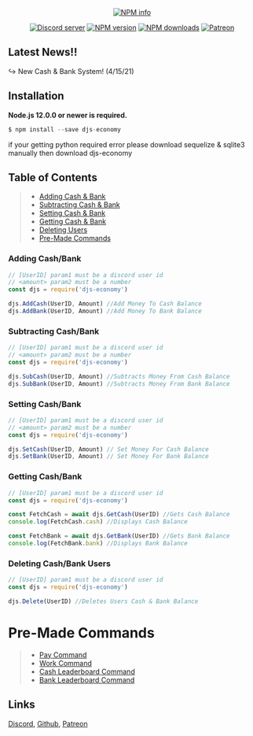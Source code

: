 <div align="center">
  <br />
  <br />
  <p>
    <a href="https://nodei.co/npm/djs-economy/"><img src="https://nodei.co/npm/djs-economy.png?downloads=true&stars=true" alt="NPM info" /></a>
  </p>
  <p>
    <a href="https://discord.gg/yv3s3b97Sn"><img src="https://discord.com/api/guilds/464316540490088448/widget.json" alt="Discord server" /></a>
    <a href="https://www.npmjs.com/package/djs-economy"><img src="https://img.shields.io/npm/v/djs-economy.svg" alt="NPM version" /></a>
    <a href="https://www.npmjs.com/package/djs-economy"><img src="https://img.shields.io/npm/dt/djs-economy.svg" alt="NPM downloads" /></a>
    <a href="https://www.patreon.com/jsdevelopment"><img src="https://img.shields.io/badge/donate-patreon-F96854.svg" alt="Patreon" /></a>
  </p>
</div>

## Latest News!!
↪ New Cash & Bank System! (4/15/21)<br/>

## Installation
**Node.js 12.0.0 or newer is required.**  
```js
$ npm install --save djs-economy
```
if your getting python required error please download sequelize & sqlite3 manually then download djs-economy

## Table of Contents
> * [Adding Cash & Bank](https://github.com/ChaotiqueSlime/djs-economy/blob/main/contents/ADDING.md)
> * [Subtracting Cash & Bank](https://github.com/ChaotiqueSlime/djs-economy/blob/main/contents/SUBTRACTING.md)
> * [Setting Cash & Bank](https://github.com/ChaotiqueSlime/djs-economy/blob/main/contents/SETTING.md)
> * [Getting Cash & Bank](https://github.com/ChaotiqueSlime/djs-economy/blob/main/contents/GETTING.md)
> * [Deleting Users](https://github.com/ChaotiqueSlime/djs-economy/blob/main/contents/DELETING.md)
> * [Pre-Made Commands](https://github.com/ChaotiqueSlime/djs-economy/blob/main/contents/PREMADE-COMMANDS.md)

### Adding Cash/Bank
```js
// [UserID] param1 must be a discord user id
// <amount> param2 must be a number
const djs = require('djs-economy')

djs.AddCash(UserID, Amount) //Add Money To Cash Balance
djs.AddBank(UserID, Amount) //Add Money To Bank Balance
```

### Subtracting Cash/Bank
```js
// [UserID] param1 must be a discord user id
// <amount> param2 must be a number
const djs = require('djs-economy')

djs.SubCash(UserID, Amount) //Subtracts Money From Cash Balance
djs.SubBank(UserID, Amount) //Subtracts Money From Bank Balance
```

### Setting Cash/Bank
```js
// [UserID] param1 must be a discord user id
// <amount> param2 must be a number
const djs = require('djs-economy')

djs.SetCash(UserID, Amount) // Set Money For Cash Balance
djs.SetBank(UserID, Amount) // Set Money For Bank Balance
```

### Getting Cash/Bank
```js
// [UserID] param1 must be a discord user id
const djs = require('djs-economy')

const FetchCash = await djs.GetCash(UserID) //Gets Cash Balance
console.log(FetchCash.cash) //Displays Cash Balance

const FetchBank = await djs.GetBank(UserID) //Gets Bank Balance
console.log(FetchBank.bank) //Displays Bank Balance
```

### Deleting Cash/Bank Users
```js
// [UserID] param1 must be a discord user id
const djs = require('djs-economy')

djs.Delete(UserID) //Deletes Users Cash & Bank Balance
```

# Pre-Made Commands
> * [Pay Command](https://github.com/ChaotiqueSlime/djs-economy/blob/main/commands/PAY.md)
> * [Work Command](https://github.com/ChaotiqueSlime/djs-economy/blob/main/commands/WORK.md)
> * [Cash Leaderboard Command](https://github.com/ChaotiqueSlime/djs-economy/blob/main/commands/CASH_LEADERBOARD.md)
> * [Bank Leaderboard Command](https://github.com/ChaotiqueSlime/djs-economy/blob/main/commands/BANK_LEADERBOARD.md)



## Links
[Discord](https://discord.gg/yv3s3b97Sn), [Github](https://github.com/ChaotiqueSlime/djs-economy), [Patreon](https://www.patreon.com/jsdevelopment)
